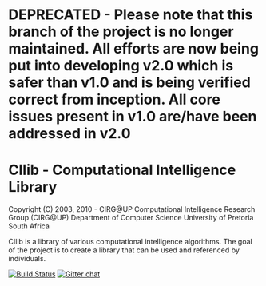 # DEPRECATED - Please note that this branch of the project is no longer maintained. All efforts are now being put into developing v2.0 which is safer than v1.0 and is being verified correct from inception. All core issues present in v1.0 are/have been addressed in v2.0

# CIlib - Computational Intelligence Library

Copyright (C) 2003,  2010 - CIRG@UP
Computational Intelligence Research Group (CIRG@UP)
Department of Computer Science
University of Pretoria
South Africa

CIlib is a library of various computational intelligence
algorithms. The goal of the project is to create a library that can be used
and referenced by individuals.

[![Build Status](https://secure.travis-ci.org/cilib/cilib.png)](http://travis-ci.org/cilib/cilib)
[![Gitter chat](https://badges.gitter.im/cilib/cilib.png)](https://gitter.im/cilib/cilib)
